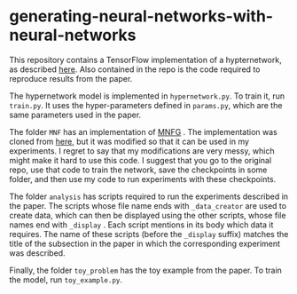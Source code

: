 # generating-neural-networks-with-neural-networks

This repository contains a TensorFlow implementation of a hypternetwork, as described [here](http://arxiv.org/abs/1801.01952).
Also contained in the repo is the code required to reproduce results from the paper.

The hypernetwork model is implemented in `hypernetwork.py`. To train it, run `train.py`. It uses the hyper-parameters defined in `params.py`, which are the same parameters used in the paper.

The folder `MNF` has an implementation of [MNFG](https://arxiv.org/abs/1703.01961) . The implementation was cloned from [here](https://github.com/AMLab-Amsterdam/MNF_VBNN), but it was  modified so that it can be used in my experiments. I regret to say that my modifications are very messy, which might make it hard to use this code. I suggest that you go to the original repo, use that code to train the network, save the checkpoints in some folder, and then use my code to run experiments with these checkpoints.

The folder `analysis` has scripts required to run the experiments described in the paper. The scripts whose file name ends with `_data_creator` are used to create data, which can then be displayed using the other scripts, whose file names end with `_display` . Each script mentions in its body which data it requires. The name of these scripts (before the `_display` suffix) matches the title of the subsection in the paper in which the corresponding experiment was described.

Finally, the folder `toy_problem` has the toy example from the paper. To train the model, run `toy_example.py`. 



